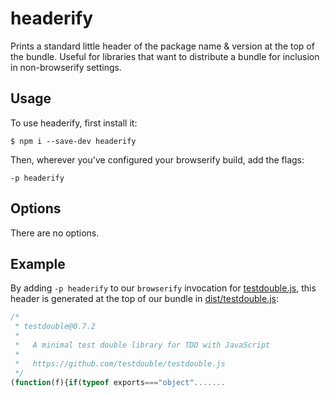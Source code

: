 # headerify

Prints a standard little header of the package name & version at the top of the
bundle. Useful for libraries that want to distribute a bundle for inclusion in
non-browserify settings.

## Usage

To use headerify, first install it:

```
$ npm i --save-dev headerify
```

Then, wherever you've configured your browserify build, add the flags:

```
-p headerify
```

## Options

There are no options.

## Example

By adding `-p headerify` to our `browserify` invocation for
[testdouble.js](https://github.com/testdouble/testdouble.js), this header is
generated at the top of our bundle in
[dist/testdouble.js](https://github.com/testdouble/testdouble.js/blob/master/dist/testdouble.js):

``` javascript
/*
 * testdouble@0.7.2
 *
 *   A minimal test double library for TDD with JavaScript
 *
 *   https://github.com/testdouble/testdouble.js
 */
(function(f){if(typeof exports==="object".......
```

